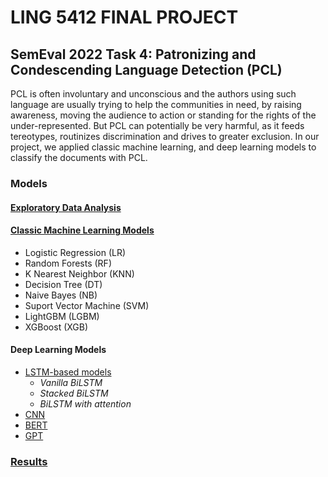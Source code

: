 # **LING 5412 FINAL PROJECT**

## SemEval 2022 Task 4: Patronizing and Condescending Language Detection (PCL)

PCL is often involuntary and unconscious and the authors using such language are usually trying to help the communities in need, by raising awareness, moving the audience to action or standing for the rights of the under-represented. But PCL can potentially be very harmful, as it feeds tereotypes, routinizes discrimination and drives to greater exclusion. In our project, we applied classic machine learning, and deep learning models to classify the documents with PCL. 

### Models
#### [Exploratory Data Analysis](https://github.com/)
#### [Classic Machine Learning Models](https://github.com/b)
* Logistic Regression (LR)
* Random Forests (RF)
* K Nearest Neighbor (KNN)
* Decision Tree (DT)
* Naive Bayes (NB)
* Suport Vector Machine (SVM)
* LightGBM (LGBM)
* XGBoost (XGB)
#### Deep Learning Models
* [LSTM-based models](https://github.com/)
  - *Vanilla BiLSTM*
  - *Stacked BiLSTM* 
  - *BiLSTM with attention*
* [CNN](https://github.com/)
* [BERT](https://github.com/)
* [GPT](https://github.com/)

### [Results](https://github.com/)


